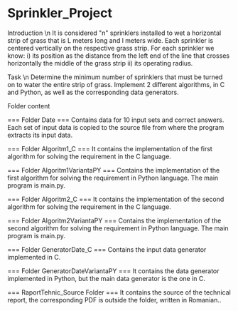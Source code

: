 # Sprinkler_Project


Introduction \n
It is considered "n" sprinklers installed to wet a horizontal strip of grass that is L meters long and l meters wide. Each sprinkler is centered vertically on the respective grass strip. For each sprinkler we know:
i) its position as the distance from the left end of the line that crosses horizontally the middle of the grass strip
ii) its operating radius.


Task \n
Determine the minimum number of sprinklers that must be turned on to water the entire strip of grass.
Implement 2 different algorithms, in C and Python, as well as the corresponding data generators.


Folder content

=== Folder Date ===
Contains data for 10 input sets and correct answers.
Each set of input data is copied to the source file from where the program extracts its input data.

=== Folder Algoritm1_C ===
It contains the implementation of the first algorithm for solving the requirement in the C language.

=== Folder Algoritm1VariantaPY ===
Contains the implementation of the first algorithm for solving the requirement in Python language.
The main program is main.py.

=== Folder Algoritm2_C ===
It contains the implementation of the second algorithm for solving the requirement in the C language.

=== Folder Algoritm2VariantaPY ===
Contains the implementation of the second algorithm for solving the requirement in Python language.
The main program is main.py.

=== Folder GeneratorDate_C ===
Contains the input data generator implemented in C.

=== Folder GeneratorDateVariantaPY ===
It contains the data generator implemented in Python, but the main data generator is the one in C.

=== RaportTehnic_Source Folder ===
It contains the source of the technical report, the corresponding PDF is outside the folder, written in Romanian..
